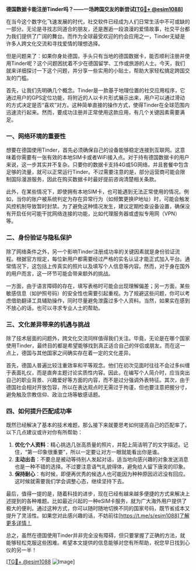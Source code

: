 **德国数据卡能注册Tinder吗？——一场跨国交友的新尝试[[TG💪+ @esim1088](https://t.me/s/esim1088)]**

在当今这个数字化飞速发展的时代，社交软件已经成为人们日常生活中不可或缺的一部分。无论是寻找志同道合的朋友，还是邂逅一段浪漫的爱情故事，社交平台都为我们提供了广阔的舞台。而作为全球最受欢迎的约会应用之一，Tinder无疑是许多人跨文化交流和寻找爱情的理想选择。

但是问题来了：如果你身处德国，手头只有当地的德国数据卡，能否顺利注册并使用Tinder呢？这个问题困扰着不少在德国留学、工作或旅游的人士。今天，我们就来详细探讨一下这个问题，并分享一些实用的小贴士，帮助大家轻松搞定跨国交友的门槛。

首先，让我们先明确几个概念。Tinder是一款基于地理位置的社交应用程序，它通过用户的GPS定位功能，将附近的人以卡片形式展示出来，用户可以通过滑动的方式决定是否“喜欢”对方。这种简单直接的操作方式，使得Tinder在全球范围内迅速流行起来。然而，要成功注册并正常使用这款应用，有几个关键因素需要满足。

### **一、网络环境的重要性**

想要在德国使用Tinder，首先必须确保自己的设备能够稳定连接到互联网。这意味着你需要有一张有效的本地SIM卡或者WiFi接入点。对于持有德国数据卡的用户来说，这一步其实并不复杂。只要你的数据卡支持4G或5G网络，并且套餐中包含足够的流量，就可以正常运行Tinder。不过需要注意的是，部分运营商可能会限制国际漫游服务，因此在购买数据卡时最好提前咨询清楚相关条款。

此外，在某些情况下，即使拥有本地SIM卡，也可能遇到无法正常使用的情况。例如，当你的账户被系统判定为存在异常行为（如频繁更换IP地址）时，可能会触发风控机制导致暂时封禁。为了避免这种情况发生，建议定期检查设备设置，确保没有开启任何可能干扰网络连接的功能，比如代理服务器或虚拟专用网（VPN）等。

### **二、身份验证与隐私保护**

除了网络条件之外，另一个影响Tinder注册成功率的关键因素就是身份验证流程。根据官方规定，每位新用户都需要经过严格的实名认证才能正式加入平台。通常情况下，这包括上传真实的照片以及填写个人信息等内容。然而，对于身在国外的用户而言，这一环节可能会带来额外的挑战。

一方面，由于语言障碍的存在，填写表格时可能会出现理解偏差；另一方面，某些敏感信息（如护照号码）的安全性也需要引起重视。为了规避这些问题，你可以考虑借助翻译工具辅助操作，同时尽量避免泄露过多个人资料。当然，如果实在感到不放心的话，也可以寻求专业人士的帮助。

### **三、文化差异带来的机遇与挑战**

除了技术层面的问题外，跨文化交流同样值得我们关注。毕竟，无论是在哪个国家使用Tinder，最终目的都是希望能够找到真正适合自己的伴侣或朋友。而在这一点上，德国与其他国家之间确实存在着一定的文化差异。

首先，德国人普遍比较注重效率和平等观念。他们在初次见面时往往不会过多纠缠于表面礼仪，而是直奔主题讨论实质性内容。因此，在编写个人简介时，应当突出自己的职业背景、兴趣爱好等方面的内容，而不是过分强调外表特征。其次，由于德国社会相对开放包容，所以在表达观点时无需过于拘谨，但也要注意把握分寸，避免触及宗教信仰、政治立场等敏感话题。

### **四、如何提升匹配成功率**

既然已经解决了基本的技术难题，那么接下来就要思考如何提高自己的匹配率了。以下几点建议或许对你有所帮助：

1. **优化个人资料**：精心挑选几张高质量的照片，并配上简洁明了的文字描述。记住，“第一印象很重要”，所以一定要让对方一眼就能看出你是谁。
2. **主动出击**：不要总是被动等待别人发起对话，适当地向感兴趣的对象发送消息也是一种不错的选择。不过要注意语气礼貌得体，避免给人留下唐突的印象。
3. **保持耐心**：有时候，即便再优秀的候选人也可能因为种种原因迟迟没有回应。这时候就需要我们学会调整心态，继续坚持下去。

最后，值得一提的是，随着科技的进步，现在已经有越来越多便捷的方式来解决上述提到的各种难题。比如最近兴起的一种eSIM卡服务，就为广大海外用户提供了极大的便利。通过这种方式，你可以随时随地切换不同的国家号码，既节省成本又提升了灵活性。如果您对此感兴趣的话，不妨前往[https://t.me/s/esim1088]了解更多详情！

总之，虽然在德国使用Tinder并非完全没有障碍，但只要掌握了正确的方法，就能够轻松克服这些困难。希望本文提供的信息能够对您有所帮助，祝您早日找到心仪的另一半！

[[TG💪+ @esim1088](https://t.me/s/esim1088) ![Image](https://i.postimg.cc/4NQfJmqS/Snipaste-2025-05-13-00-14-12.png)]